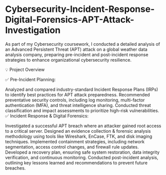 # Cybersecurity-Incident-Response-Digital-Forensics-APT-Attack-Investigation

As part of my Cybersecurity coursework, I conducted a detailed analysis of an Advanced Persistent Threat (APT) attack on a global weather data analysis company, preparing pre-incident and post-incident response strategies to enhance organizational cybersecurity resilience.

💡 Project Overview

✅ Pre-Incident Planning:

Analyzed and compared industry-standard Incident Response Plans (IRPs) to identify best practices for APT attack preparedness.
Recommended preventative security controls, including log monitoring, multi-factor authentication (MFA), and threat intelligence sharing.
Conducted threat classification and impact assessments to prioritize high-risk vulnerabilities.
✅ Incident Response & Digital Forensics:

Investigated a successful APT breach where an attacker gained root access to a critical server.
Designed an evidence collection & forensic analysis methodology using tools like Wireshark, EnCase, FTK, and disk imaging techniques.
Implemented containment strategies, including network segmentation, access control changes, and firewall rule updates.
Developed a recovery plan, ensuring safe system restoration, data integrity verification, and continuous monitoring.
Conducted post-incident analysis, outlining key lessons learned and recommendations to prevent future breaches.
